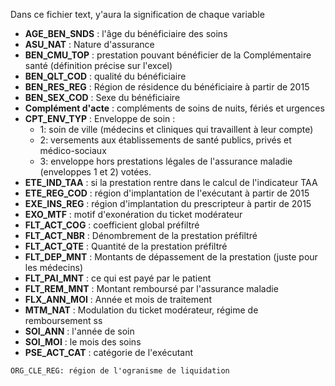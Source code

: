 Dans ce fichier text, y'aura la signification de chaque variable

- **AGE_BEN_SNDS** : l'âge du bénéficiaire des soins
- **ASU_NAT** : Nature d'assurance
- **BEN_CMU_TOP** : prestation pouvant bénéficier de la Complémentaire santé (définition précise sur l'excel)
- **BEN_QLT_COD** : qualité du bénéficiaire
- **BEN_RES_REG** : Région de résidence du bénéficiaire à partir de 2015
- **BEN_SEX_COD** : Sexe du bénéficiaire
- **Complément d'acte** : compléments de soins de nuits, fériés et urgences
- **CPT_ENV_TYP** : Enveloppe de soin :
    - 1: soin de ville (médecins et cliniques qui travaillent à leur compte)
    - 2: versements aux établissements de santé publics, privés et médico-sociaux
    - 3: enveloppe hors prestations légales de l'assurance maladie (enveloppes 1 et 2) votées.
- **ETE_IND_TAA** : si la prestation rentre dans le calcul de l'indicateur TAA
- **ETE_REG_COD** : région d'implantation de l'exécutant à partir de 2015
- **EXE_INS_REG** : région d'implantation du prescripteur à partir de 2015
- **EXO_MTF** : motif d'exonération du ticket modérateur
- **FLT_ACT_COG** : coefficient global préfiltré
- **FLT_ACT_NBR** : Dénombrement de la prestation préfiltré
- **FLT_ACT_QTE** : Quantité de la prestation préfiltré
- **FLT_DEP_MNT** : Montants de dépassement de la prestation (juste pour les médecins)
- **FLT_PAI_MNT** : ce qui est payé par le patient
- **FLT_REM_MNT** : Montant remboursé par l'assurance maladie
- **FLX_ANN_MOI** : Année et mois de traitement
- **MTM_NAT** : Modulation du ticket modérateur, régime de remboursement ss
- **SOI_ANN** : l'année de soin
- **SOI_MOI** : le mois des soins
- **PSE_ACT_CAT** : catégorie de l'exécutant
```
ORG_CLE_REG: région de l'ogranisme de liquidation
